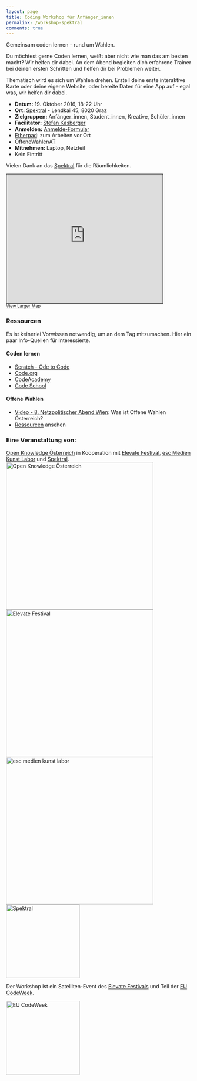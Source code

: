 ```yaml
---
layout: page
title: Coding Workshop für Anfänger_innen
permalink: /workshop-spektral
comments: true
---
```


<p class="text-center lead">Gemeinsam coden lernen - rund um Wahlen.</p>

<div class="col-xs-12 col-md-6">
<p>Du möchtest gerne Coden lernen, weißt aber nicht wie man das am besten macht? Wir helfen dir dabei. An dem Abend begleiten dich erfahrene Trainer bei deinen ersten Schritten und helfen dir bei Problemen weiter.</p>

<p>Thematisch wird es sich um Wahlen drehen. Erstell deine erste interaktive Karte oder deine eigene Website, oder bereite Daten für eine App auf - egal was, wir helfen dir dabei.</p>
<ul>
<li><strong>Datum:</strong> 19. Oktober 2016, 18-22 Uhr</li>
<li><strong>Ort:</strong> <a href="https://spektral.at/" title="Spektral">Spektral</a> - Lendkai 45, 8020 Graz</li>
<li><strong>Zielgruppen:</strong> Anfänger_innen, Student_innen, Kreative, Schüler_innen</li>
<li><strong>Facilitator:</strong> <a href="https://stefankasberger.eu" title="Website">Stefan Kasberger</a></li>
<li><strong>Anmelden:</strong> <a href="https://docs.google.com/forms/d/e/1FAIpQLSc0cf1YS88fsgaF9zejR_AhX0DqYoGdJIDy-1zRGlcGAgJdFg/viewform?entry.1560647131&entry.805191984&entry.1321289864&entry.1811347659=Ja" title="Anmeldung">Anmelde-Formular</a></li>
<li><a href="http://pad.okfn.org/p/OffeneWahlenAT-Spektral" title="Etherpad">Etherpad</a>: zum Arbeiten vor Ort</li>
<li><a href="https://twitter.com/search?f=tweets&q=%23OffeneWahlenAT&src=typd" title="OffeneWahlenAT"><i class="fa fa-hashtag" aria-hidden="true"></i>OffeneWahlenAT</a></li>
<li><strong>Mitnehmen:</strong> Laptop, Netzteil</li>
<li>Kein Eintritt</li>
</ul>

Vielen Dank an das <a href="https://spektral.at/" title="Spektral">Spektral</a> für die Räumlichkeiten.
</div>

<div class="col-xs-12 col-sm-6">
<iframe width="425" height="350" frameborder="0" scrolling="no" marginheight="0" marginwidth="0" src="http://www.openstreetmap.org/export/embed.html?bbox=15.423216819763185%2C47.07120331398614%2C15.441133975982664%2C47.07864161786363&amp;layer=mapnik&amp;marker=47.07492259570794%2C15.432175397872925" style="border: 1px solid black"></iframe><br/><small><a href="http://www.openstreetmap.org/?mlat=47.07492&amp;mlon=15.43218#map=17/47.07492/15.43218">View Larger Map</a></small>
</div>

<div class="col-sm-12">
<h3>Ressourcen</h3>
Es ist keinerlei Vorwissen notwendig, um an dem Tag mitzumachen. Hier ein paar Info-Quellen für Interessierte.
<div class="col-xs-12 col-sm-6">
<h4>Coden lernen</h4>
<ul>
<li><a href="https://scratch.mit.edu/projects/76322168/?tip_bar=odetocode#editor" title="Scratch - Ode to Code">Scratch - Ode to Code</a></li>
<li><a href="https://code.org/learn" title="Code.org">Code.org</a></li>
<li><a href="https://www.codecademy.com/" title="Code Academy">CodeAcademy</a></li>
<li><a href="https://www.codeschool.com/" title="Code School">Code School</a></li>
</ul>
</div>
<div class="col-xs-12 col-sm-6">
<h4>Offene Wahlen</h4>
<ul>
<li><a href="https://www.youtube.com/watch?v=LMK99tF9xYo" title="Video">Video - 8. Netzpolitischer Abend Wien</a>:  Was ist Offene Wahlen Österreich?</li>
<li><a href="/ressourcen" title="Ressourcen">Ressourcen</a> ansehen</li>
</ul>
</div>
</div>

<div class="col-xs-12">
<h3>Eine Veranstaltung von:</h3>
<div class="col-sm-6">
<a href="http://okfn.at" title="Open Knowledge Österreich">Open Knowledge Österreich</a> in Kooperation mit <a href="http://elevate.at" title="Elevate Festival">Elevate Festival</a>, <a href="http://esc.mur.at/" title="esc medien kunst labor">esc Medien Kunst Labor</a> und <a class="logo" href="http://spektral.at/" title="Spektral">Spektral</a>.
<a class="logo" href="http://okfn.at" title="Open Knowledge Österreich"><img class="logo" src="{{ site.staticurl }}logos/logo-ok-at.svg" width="400" alt="Open Knowledge Österreich" /></a>
<a class="logo" href="http://elevate.at/" title="Elevate Festival"><img class="logo" src="{{ site.staticurl }}logos/logo-elevate.png" width="400" alt="Elevate Festival" /></a>
<a href="http://esc.mur.at/" title="esc medien kunst labor"><img class="logo" src="{{ site.staticurl }}logos/logo-esc.png" width="400" alt="esc medien kunst labor" /></a>
<a class="logo" href="http://spektral.at/" title="Spektral"><img class="logo" src="{{ site.staticurl }}logos/logo-spektral.png" width="200" alt="Spektral" /></a>
</div>

<div class="col-sm-6">
<p>Der Workshop ist ein Satelliten-Event des <a href="http://elevate.at" title="Elevate Festival">Elevate Festivals</a> und Teil der <a href="http://events.codeweek.eu/view/13031/coding-workshop-zu-wahlen/" title="EU Codeweek">EU CodeWeek</a>.</p>
<p><a href="http://codeweek.eu/" title="EU CodeWeek"><img class="logo" src="{{ site.staticurl }}logos/logo-codeweek.jpg" width="200" alt="EU CodeWeek" /></a></p>
</div>
